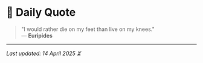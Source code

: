 # 📜 Daily Quote

> "I would rather die on my feet than live on my knees."  
> — **Euripides**

---

_Last updated: 14 April 2025 ⏳_
